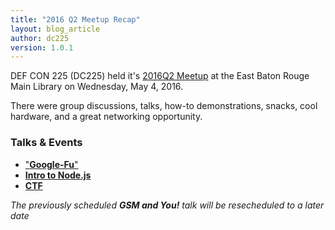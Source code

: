 ```yaml
---
title: "2016 Q2 Meetup Recap"
layout: blog_article
author: dc225
version: 1.0.1
---
```


DEF CON 225 (DC225) held it's [2016Q2 Meetup](/blog/2016/q2-meetup.html) at the East Baton Rouge Main Library on Wednesday, May 4, 2016.

There were group discussions, talks, how-to demonstrations, snacks, cool hardware, and a great networking opportunity.

### Talks & Events
  - ["**Google-Fu**"](https://docs.google.com/presentation/d/1LTjI_0xtEc5oYfb-XZMpK9uqLWU9fTl2PJ1ATqZsqJI/pub?start=false&loop=false&delayms=30000)
  - [**Intro to Node.js**](https://github.com/dc225/btc-console)
  - [**CTF**](https://www.defcon.org/html/links/dc-ctf.html)

*The previously scheduled __GSM and You!__ talk will be resecheduled to a later date*
